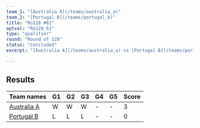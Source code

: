 ```yaml
---
team_1: "[Australia A](/teams/australia_a)"
team_2: "[Portugal B](/teams/portugal_b)"
title: "Ro128 #61"
optval: "Ro128_61"
type: "qualifier"
round: "Round of 128"
status: "Concluded"
excerpt: "[Australia A](/teams/australia_a) vs [Portugal B](/teams/portugal_b)"

---
```

## Results

| Team names | G1 | G2 | G3 | G4 | G5 | Score |
| -- | -- | -- | -- | -- | -- | -- |
| [Australia A](/teams/australia_a) | W | W | W | - | - | 3 |
| [Portugal B](/teams/portugal_b) | L | L | L | - | - | 0 |
